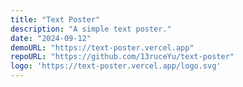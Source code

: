 ```yaml
---
title: "Text Poster"
description: "A simple text poster."
date: "2024-09-12"
demoURL: "https://text-poster.vercel.app"
repoURL: "https://github.com/13ruceYu/text-poster"
logo: 'https://text-poster.vercel.app/logo.svg'
---
```


